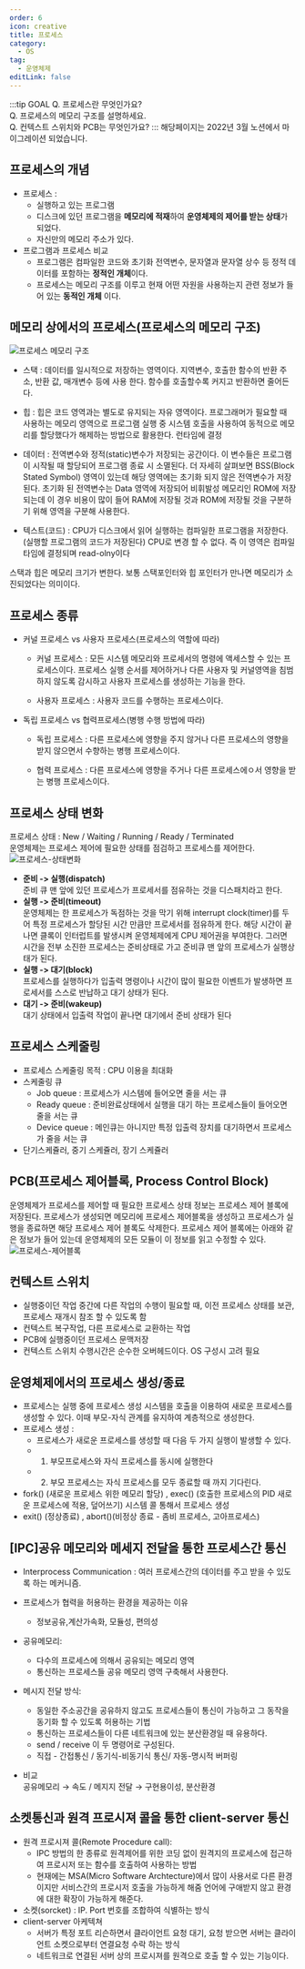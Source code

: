 ```yaml
---
order: 6
icon: creative
title: 프로세스
category:
  - OS
tag:
  - 운영체제
editLink: false
---
```


:::tip GOAL
Q. 프로세스란 무엇인가요?  
Q. 프로세스의 메모리 구조를 설명하세요.  
Q. 컨텍스트 스위치와 PCB는 무엇인가요?
:::
해당페이지는 2022년 3월 노션에서 마이그레이션 되었습니다.

## 프로세스의 개념

- 프로세스 :
  - 실행하고 있는 프로그램
  - 디스크에 있던 프로그램을 **메모리에 적재**하여 **운영체제의 제어를 받는 상태**가 되었다.
  - 자신만의 메모리 주소가 있다.
- 프로그램과 프로세스 비교
  - 프로그램은 컴파일한 코드와 초기화 전역변수, 문자열과 문자열 상수 등 정적 데이터를 포함하는 **정적인 개체**이다.
  - 프로세스는 메모리 구조를 이루고 현재 어떤 자원을 사용하는지 관련 정보가 들어 있는 **동적인 개체** 이다.

## 메모리 상에서의 프로세스(프로세스의 메모리 구조)

![프로세스 메모리 구조](./img/6-%ED%94%84%EB%A1%9C%EC%84%B8%EC%8A%A4-%EB%A9%94%EB%AA%A8%EB%A6%AC.png)

- 스택 : 데이터를 일시적으로 저장하는 영역이다. 지역변수, 호출한 함수의 반환 주소, 반환 값, 매개변수 등에 사용 한다. 함수를 호출할수록 커지고 반환하면 줄어든다.

- 힙 : 힙은 코드 영역과는 별도로 유지되는 자유 영역이다. 프로그래머가 필요할 때 사용하는 메모리 영역으로 프로그램 실행 중 시스템 호출을 사용하여 동적으로 메모리를 할당했다가 해제하는 방법으로 활용한다. 런타임에 결정

- 데이터 : 전역변수와 정적(static)변수가 저장되는 공간이다. 이 변수들은 프로그램이 시작될 때 할당되어 프로그램 종료 시 소멸된다.
  더 자세히 살펴보면 BSS(Block Stated Symbol) 영역이 있는데 해당 영역에는 초기화 되지 않은 전역변수가 저장된다. 초기화 된 전역변수는 Data 영역에 저장되어 비휘발성 메모리인 ROM에 저장되는데 이 경우 비용이 많이 들어 RAM에 저장될 것과 ROM에 저장될 것을 구분하기 위해 영역을 구분해 사용한다.

- 텍스트(코드) : CPU가 디스크에서 읽어 실행하는 컴파일한 프로그램을 저장한다.(실행할 프로그램의 코드가 저장된다) CPU로 변경 할 수 없다. 즉 이 영역은 컴파일 타임에 결정되며 read-olny이다

스택과 힙은 메모리 크기가 변한다. 보통 스택포인터와 힙 포인터가 만나면 메모리가 소진되었다는 의미이다.

## 프로세스 종류

- 커널 프로세스 vs 사용자 프로세스(프로세스의 역할에 따라)

  - 커널 프로세스 : 모든 시스템 메모리와 프로세서의 명령에 액세스할 수 있는 프로세스이다. 프로세스 실행 순서를 제어하거나 다른 사용자 및 커널영역을 침범하지 않도록 감시하고 사용자 프로세스를 생성하는 기능을 한다.

  - 사용자 프로세스 : 사용자 코드를 수행하는 프로세스이다.

- 독립 프로세스 vs 협력프로세스(병행 수행 방법에 따라)

  - 독립 프로세스 : 다른 프로세스에 영향을 주지 않거나 다른 프로세스의 영향을 받지 않으면서 수향하는 병행 프로세스이다.

  - 협력 프로세스 : 다른 프로세스에 영향을 주거나 다른 프로세스에ㅇ서 영향을 받는 병행 프로세스이다.

## 프로세스 상태 변화

프로세스 상태 : New / Waiting / Running / Ready / Terminated  
운영체제는 프로세스 제어에 필요한 상태를 점검하고 프로세스를 제어한다.  
 ![프로세스-상태변화](./img/6-프로세스-상태변화.png)

- **준비 -> 실행(dispatch)**  
  준비 큐 맨 앞에 있던 프로세스가 프로세서를 점유하는 것을 디스패치라고 한다.
- **실행 -> 준비(timeout)**  
  운영체제는 한 프로세스가 독점하는 것을 막기 위해 interrupt clock(timer)를 두어 특정 프로세스가 할당된 시간 만큼만 프로세서를 점유하게 한다. 해당 시간이 끝나면 클록이 인터럽트를 발생시켜 운영체제에게 CPU 제어권을 부여한다. 그러면 시간을 전부 소진한 프로세스는 준비상태로 가고 준비큐 맨 앞의 프로세스가 실행상태가 된다.
- **실행 -> 대기(block)**  
  프로세스를 실행하다가 입출력 명령이나 시간이 많이 필요한 이벤트가 발생하면 프로세서를 스스로 반납하고 대기 상태가 된다.
- **대기 -> 준비(wakeup)**  
  대기 상태에서 입출력 작업이 끝나면 대기에서 준비 상태가 된다

## 프로세스 스케줄링

- 프로세스 스케줄링 목적 : CPU 이용을 최대화
- 스케줄링 큐
  - Job queue : 프로세스가 시스템에 들어오면 줄을 서는 큐
  - Ready queue : 준비완료상태에서 실행을 대기 하는 프로세스들이 들어오면 줄을 서는 큐
  - Device queue : 메인큐는 아니지만 특정 입출력 장치를 대기하면서 프로세스가 줄을 서는 큐
- 단기스케쥴러, 중기 스케쥴러, 장기 스케쥴러

## PCB(프로세스 제어블록, Process Control Block)

운영체제가 프로세스를 제어할 때 필요한 프로세스 상태 정보는 프로세스 제어 블록에 저장된다. 프로세스가 생성되면 메모리에 프로세스 제어블록을 생성하고 프로세스가 실행을 종료하면 해당 프로세스 제어 블록도 삭제한다.
프로세스 제어 블록에는 아래와 같은 정보가 들어 있는데 운영체제의 모든 모듈이 이 정보를 읽고 수정할 수 있다.
![프로세스-제어블록](./img/6-PCB.png)

## 컨텍스트 스위치

- 실행중이던 작업 중간에 다른 작업의 수행이 필요할 때,
  이전 프로세스 상태를 보관, 프로세스 재개시 참조 할 수 있도록 함
- 컨텍스트 복구작업, 다른 프로세스로 교환하는 작업
- PCB에 실행중이던 프로세스 문맥저장
- 컨텍스트 스위치 수행시간은 순수한 오버헤드이다. OS 구성시 고려 필요

## 운영체제에서의 프로세스 생성/종료

- 프로세스는 실행 중에 프로세스 생성 시스템을 호출을 이용하여 새로운 프로세스를 생성할 수 있다. 이때 부모-자식 관계를 유지하여 계층적으로 생성한다.
- 프로세스 생성 :
  - 프로세스가 새로운 프로세스를 생성할 때 다음 두 가지 실행이 발생할 수 있다.
  - 1. 부모프로세스와 자식 프로세스를 동시에 실행한다
  - 2. 부모 프로세스는 자식 프로세스를 모두 종료할 때 까지 기다린다.
- fork() (새로운 프로세스 위한 메모리 할당) , exec() (호출한 프로세스의 PID 새로운 프로세스에 적용, 덮어쓰기) 시스템 콜 통해서 프로세스 생성
- exit() (정상종료) , abort()(비정상 종료 - 좀비 프로세스, 고아프로세스)

## [IPC]공유 메모리와 메세지 전달을 통한 프로세스간 통신

- Interprocess Communication : 여러 프로세스간의 데이터를 주고 받을 수 있도록 하는 메커니즘.
- 프로세스가 협력을 허용하는 환경을 제공하는 이유
  - 정보공유,계산가속화, 모듈성, 편의성
- 공유메모리:

  - 다수의 프로세스에 의해서 공유되는 메모리 영역
  - 통신하는 프로세스들 공유 메모리 영역 구축해서 사용한다.

- 메시지 전달 방식:
  - 동일한 주소공간을 공유하지 않고도 프로세스들이 통신이 가능하고 그 동작을 동기화 할 수 있도록 허용하는 기법
  - 통신하는 프로세스들이 다른 네트워크에 있는 분산환경일 때 유용하다.
  - send / receive 이 두 명령어로 구성된다.
  - 직접 - 간접통신 / 동기식-비동기식 통신/ 자동-명시적 버퍼링
- 비교  
   공유메모리 → 속도 / 메지지 전달 → 구현용이성, 분산환경

## 소켓통신과 원격 프로시져 콜을 통한 client-server 통신

- 원격 프로시져 콜(Remote Procedure call):
  - IPC 방법의 한 종류로 원격제어를 위한 코딩 없이 원격지의 프로세스에 접근하여 프로시저 또는 함수를 호출하여 사용하는 방법
  - 현재에는 MSA(Micro Software Archtecture)에서 많이 사용서로 다른 환경이지만 서비스간의 프로시저 호출을 가능하게 해줌 언어에 구애받지 않고 환경에 대한 확장이 가능하게 해준다.
- 소켓(sorcket) : IP. Port 번호를 조합하여 식별하는 방식
- client-server 아케텍쳐
  - 서버가 특정 포트 리슨하면서 클라이언트 요청 대기, 요청 받으면 서버는 클라이언트 소켓으로부터 연결요청 수락 하는 방식
  - 네트워크로 연결된 서버 상의 프로시져를 원격으로 호출 할 수 있는 기능이다.
